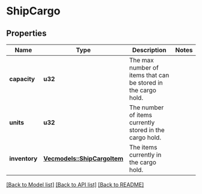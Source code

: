 # ShipCargo

## Properties

Name | Type | Description | Notes
------------ | ------------- | ------------- | -------------
**capacity** | **u32** | The max number of items that can be stored in the cargo hold. | 
**units** | **u32** | The number of items currently stored in the cargo hold. | 
**inventory** | [**Vec<models::ShipCargoItem>**](ShipCargoItem.md) | The items currently in the cargo hold. | 

[[Back to Model list]](../README.md#documentation-for-models) [[Back to API list]](../README.md#documentation-for-api-endpoints) [[Back to README]](../README.md)


